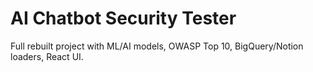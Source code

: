 # AI Chatbot Security Tester

Full rebuilt project with ML/AI models, OWASP Top 10, BigQuery/Notion loaders, React UI.
